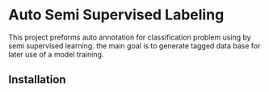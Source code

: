 # Auto Semi Supervised Labeling

This project preforms auto annotation for classification problem using by semi supervised learning.
the main goal is to generate tagged data base for later use of a model training.

## Installation



